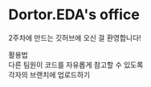# Dortor.EDA's office
2주차에 만드는 깃허브에 오신 걸 환영합니다!


활용법</br>
다른 팀원이 코드를 자유롭게 참고할 수 있도록 </br>
각자의 브랜치에 업로드하기</br>
